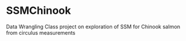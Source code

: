 # SSMChinook
Data Wrangling Class project on exploration of SSM for Chinook salmon from circulus measurements
